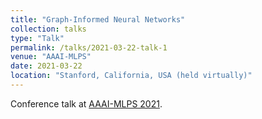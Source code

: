 ```yaml
---
title: "Graph-Informed Neural Networks"
collection: talks
type: "Talk"
permalink: /talks/2021-03-22-talk-1
venue: "AAAI-MLPS"
date: 2021-03-22
location: "Stanford, California, USA (held virtually)"
---
```


Conference talk at [AAAI-MLPS 2021](https://sites.google.com/view/aaai-mlps/proceedings).
